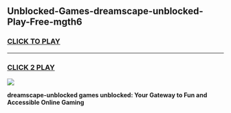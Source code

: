 
## Unblocked-Games-dreamscape-unblocked-Play-Free-mgth6
<h3>
<a href="https://premium76.site?title=dreamscape-unblocked&ref=21A">CLICK TO PLAY</a></h3>
<hr>

<h3>
<a href="https://premium76.site?title=dreamscape-unblocked&ref=21A">CLICK 2 PLAY</a>
  
</h3>

<a href="https://premium76.site?title=dreamscape-unblocked&ref=21A"><img src="https://clearcache.store/games.png"></a>


**dreamscape-unblocked games unblocked: Your Gateway to Fun and Accessible Online Gaming**
